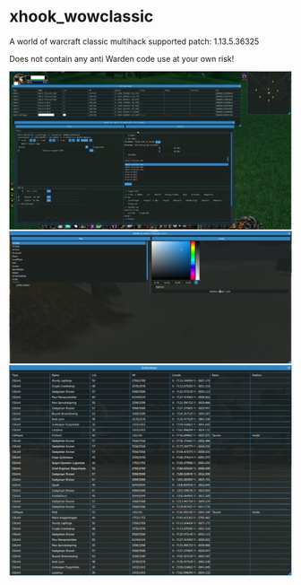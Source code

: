 # xhook_wowclassic
A world of warcraft classic multihack supported patch: 1.13.5.36325

Does not contain any anti Warden code use at your own risk!

<img src="Image/bg.png">
<img src="Image/bg2.png">
<img src="Image/bg3.png">

